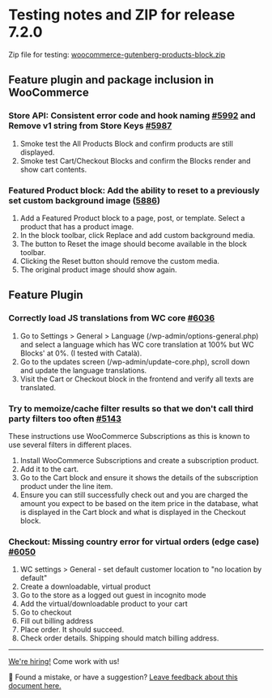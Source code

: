# Testing notes and ZIP for release 7.2.0

Zip file for testing: [woocommerce-gutenberg-products-block.zip](https://github.com/woocommerce/woocommerce-gutenberg-products-block/files/8245571/woocommerce-gutenberg-products-block.zip)

## Feature plugin and package inclusion in WooCommerce

### Store API: Consistent error code and hook naming [#5992](https://github.com/woocommerce/woocommerce-gutenberg-products-block/pull/5992) and Remove v1 string from Store Keys [#5987](https://github.com/woocommerce/woocommerce-gutenberg-products-block/pull/5987)

1. Smoke test the All Products Block and confirm products are still displayed.
2. Smoke test Cart/Checkout Blocks and confirm the Blocks render and show cart contents.

### Featured Product block: Add the ability to reset to a previously set custom background image ([5886](https://github.com/woocommerce/woocommerce-gutenberg-products-block/pull/5886))

1. Add a Featured Product block to a page, post, or template. Select a product that has a product image.
2. In the block toolbar, click Replace and add custom background media.
3. The button to Reset the image should become available in the block toolbar.
4. Clicking the Reset button should remove the custom media.
5. The original product image should show again.

## Feature Plugin

### Correctly load JS translations from WC core [#6036](https://github.com/woocommerce/woocommerce-gutenberg-products-block/pull/6036)

1. Go to Settings > General > Language (/wp-admin/options-general.php) and select a language which has WC core translation at 100% but WC Blocks' at 0%. (I tested with Català).
2. Go to the updates screen (/wp-admin/update-core.php), scroll down and update the language translations.
3. Visit the Cart or Checkout block in the frontend and verify all texts are translated.

### Try to memoize/cache filter results so that we don't call third party filters too often [#5143](https://github.com/woocommerce/woocommerce-gutenberg-products-block/pull/5143)

These instructions use WooCommerce Subscriptions as this is known to use several filters in different places.

1. Install WooCommerce Subscriptions and create a subscription product.
2. Add it to the cart.
3. Go to the Cart block and ensure it shows the details of the subscription product under the line item.
4. Ensure you can still successfully check out and you are charged the amount you expect to be based on the item price in the database, what is displayed in the Cart block and what is displayed in the Checkout block.

### Checkout: Missing country error for virtual orders (edge case) [#6050](https://github.com/woocommerce/woocommerce-gutenberg-products-block/pull/6050)

1. WC settings > General - set default customer location to "no location by default"
2. Create a downloadable, virtual product
3. Go to the store as a logged out guest in incognito mode
4. Add the virtual/downloadable product to your cart
5. Go to checkout
6. Fill out billing address
7. Place order. It should succeed.
8. Check order details. Shipping should match billing address.

<!-- FEEDBACK -->

---

[We're hiring!](https://woocommerce.com/careers/) Come work with us!

🐞 Found a mistake, or have a suggestion? [Leave feedback about this document here.](https://github.com/woocommerce/woocommerce-gutenberg-products-block/issues/new?assignees=&labels=type%3A+documentation&template=--doc-feedback.md&title=Feedback%20on%20./docs/testing/releases/720.md)

<!-- /FEEDBACK -->
